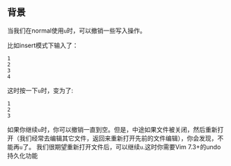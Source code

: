 ## 背景

当我们在normal使用```u```时，可以撤销一些写入操作。

比如insert模式下输入了：

```
1
2
3
4
```

这时按一下```u```时，变为了:


```
1
2
3
```

如果你继续```u```时，你可以撤销一直到空。但是，中途如果文件被关闭，然后重新打开（我们经常去编辑其它文件，返回来重新打开先前的文件编辑），你会发现，不能再```u```了。
我们很期望重新打开文件后，可以继续```u```.这时你需要Vim 7.3+的undo持久化功能



